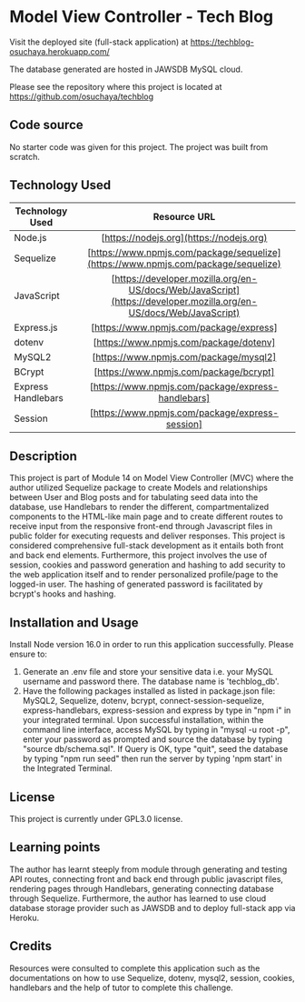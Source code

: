 # Model View Controller - Tech Blog

Visit the deployed site (full-stack application) at https://techblog-osuchaya.herokuapp.com/

The database generated are hosted in JAWSDB MySQL cloud.

Please see the repository where this project is located at https://github.com/osuchaya/techblog

## Code source
No starter code was given for this project. The project was built from scratch.

## Technology Used
| Technology Used         | Resource URL           | 
| ------------- |:-------------:| 
| Node.js    | [https://nodejs.org](https://nodejs.org) | 
| Sequelize | [https://www.npmjs.com/package/sequelize](https://www.npmjs.com/package/sequelize) |
| JavaScript | [https://developer.mozilla.org/en-US/docs/Web/JavaScript](https://developer.mozilla.org/en-US/docs/Web/JavaScript) |
| Express.js | [https://www.npmjs.com/package/express] | (https://www.npmjs.com/package/express) |
| dotenv |[https://www.npmjs.com/package/dotenv]|(https://www.npmjs.com/package/dotenv)|
| MySQL2 |[https://www.npmjs.com/package/mysql2]|(https://www.npmjs.com/package/mysql2)|
| BCrypt | [https://www.npmjs.com/package/bcrypt] | (https://www.npmjs.com/package/bcrypt) |
| Express Handlebars | [https://www.npmjs.com/package/express-handlebars] | (https://www.npmjs.com/package/express-handlebars) |
| Session | [https://www.npmjs.com/package/express-session] | (https://www.npmjs.com/package/express-session) |

## Description
This project is part of Module 14 on Model View Controller (MVC) where the author utilized Sequelize package to create Models and relationships between User and Blog posts and for tabulating seed data into the database, use Handlebars to render the different, compartmentalized components to the  HTML-like main page and to create different routes to receive input from the responsive front-end through Javascript files in public folder for executing requests and deliver responses.
This project is considered comprehensive full-stack development as it entails both front and back end elements. Furthermore, this project involves the use of session, cookies and password generation and hashing to add security to the web application itself and to render personalized profile/page to the logged-in user. The hashing of generated password is facilitated by bcrypt's hooks and hashing.


## Installation and Usage
Install Node version 16.0 in order to run this application successfully. Please ensure to:
1. Generate an .env file and store your sensitive data i.e. your MySQL username and password there. The database name is 'techblog_db'.
2. Have the following packages installed as listed in package.json file: MySQL2, Sequelize, dotenv, bcrypt, connect-session-sequelize, express-handlebars, express-session and express by type in "npm i" in your integrated terminal. Upon successful installation, within the command line interface, access MySQL by typing in "mysql -u root -p", enter your password as prompted and source the database by typing "source db/schema.sql". If Query is OK, type "quit", seed the database by typing "npm run seed" then run the server by typing 'npm start' in the Integrated Terminal. 

## License
This project is currently under GPL3.0 license.

## Learning points
The author has learnt steeply from module through generating and testing API routes, connecting front and back end through public javascript files, rendering pages through Handlebars, generating connecting database through Sequelize. Furthermore, the author has learned to use cloud database storage provider such as JAWSDB and to deploy full-stack app via Heroku.

## Credits
Resources were consulted to complete this application such as the documentations on how to use Sequelize, dotenv, mysql2, session, cookies, handlebars and the help of tutor to complete this challenge.





